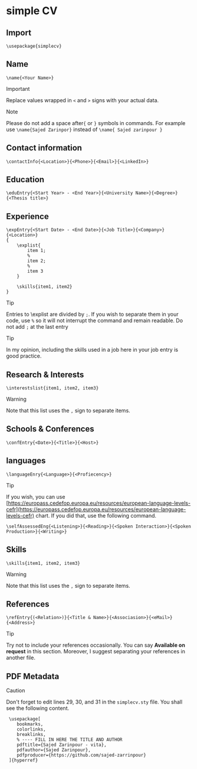 # simple CV

## Import

```\usepackage{simplecv}```

## Name

```\name{<Your Name>}```

> [!IMPORTANT]
> Replace values wrapped in `<` and `>` signs with your actual data.

> [!NOTE]
> Please do not add a space after`{` or `}` symbols in commands. For example use `\name{Sajed Zarinpor}` instead of `\name{ Sajed zarinpour }`


## Contact information

```\contactInfo{<Location>}{<Phone>}{<Email>}{<LinkedIn>}```

## Education
```\eduEntry{<Start Year> - <End Year>}{<University Name>}{<Degree>}{<Thesis title>}```

## Experience

```
\expEntry{<Start Date> - <End Date>}{<Job Title>}{<Company>}{<Location>}
{
	\explist{ 
		item 1;
		%
		item 2;
		%
		item 3
	}
	
	\skills{item1, item2}
}
```

> [!TIP]
> Entries to \explist are divided by `;`. If you wish to separate them in your code, use `%` so it will not interrupt the command and remain readable.
> Do not add `;` at the last entry

> [!TIP]
> In my opinion, including the skills used in a job here in your job entry is good practice.

## Research & Interests

```\interestslist{item1, item2, item3}```

> [!WARNING]
> Note that this list uses the `,` sign to separate items.

## Schools & Conferences

```\confEntry{<Date>}{<Title>}{<Host>}```

## languages

```\languageEnry{<Language>}{<Profiecency>}```

> [!TIP]
> If you wish, you can use [https://europass.cedefop.europa.eu/resources/european-language-levels-cefr](https://europass.cedefop.europa.eu/resources/european-language-levels-cefr) chart.
> If you did that, use the following command.

```\selfAssessedEng{<Listening>}{<Reading>}{<Spoken Interaction>}{<Spoken Production>}{<Writing>}```

## Skills

```\skills{item1, item2, item3}```

> [!WARNING]
> Note that this list uses the `,` sign to separate items.

## References

```\refEntry{(<Relation>)}{<Title & Name>}{<Associasion>}{<eMail>}{<Address>}```

> [!TIP]
> Try not to include your references occasionally. You can say **Available on request** in this section. Moreover, I suggest separating your references in another file.

## PDF Metadata
> [!CAUTION]
> Don't forget to edit lines 29, 30, and 31 in the `simplecv.sty` file. You shall see the following content.

``` 
 \usepackage[
	bookmarks, 
	colorlinks, 
	breaklinks, 
	% ---- FILL IN HERE THE TITLE AND AUTHOR
	pdftitle={Sajed Zarinpour - vita},
	pdfauthor={Sajed Zarinpour},
	pdfproducer={https://github.com/sajed-zarrinpour}
 ]{hyperref}
```
